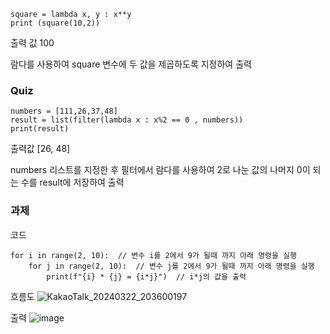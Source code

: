 ```
square = lambda x, y : x**y
print (square(10,2))
```

출력 값
100

람다를 사용하여 square 변수에 두 값을 제곱하도록 지정하여 출력

### Quiz

```
numbers = [111,26,37,48]
result = list(filter(lambda x : x%2 == 0 , numbers))
print(result)
```

출력값
[26, 48]

numbers 리스트를 지정한 후 필터에서 람다를 사용하여 2로 나눈 값의 나머지 0이 되는 수를 result에 저장하여 출력


### 과제

코드

```
for i in range(2, 10):  // 변수 i를 2에서 9가 될때 까지 아래 명령을 실행
    for j in range(2, 10):  // 변수 j를 2에서 9가 될때 까지 아래 명령을 실행
        print(f"{i} * {j} = {i*j}")  // i*j의 값을 출력
```

흐름도
![KakaoTalk_20240322_203600197](https://github.com/sonsm0318/0321/assets/160005229/d4e401c7-ffec-450c-bf33-3011cbe820f5)



출력
![image](https://github.com/sonsm0318/0321/assets/160005229/77c0c773-38dc-4819-9378-1e49d09e2835)

